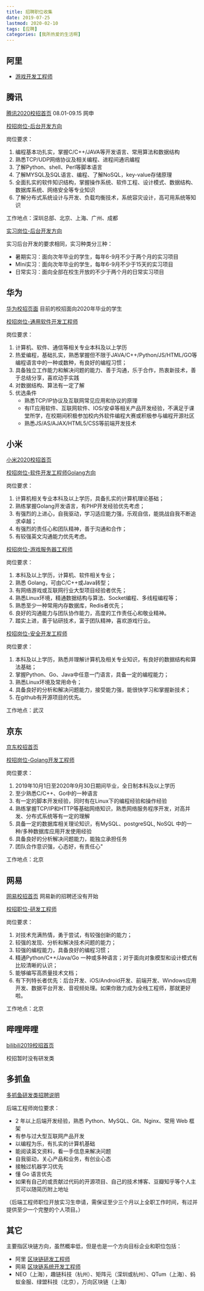```yaml
---
title: 招聘职位收集
date: 2019-07-25
lastmod: 2020-02-10
tags: [应聘]
categories: [我所热爱的生活啊]
---
```


## 阿里

- [游戏开发工程师](https://campus.alibaba.com/traineePositions.htm?spm=a1z3e1.11874847.0.0.65bd492863dso2&refno=12090)


## 腾讯

[腾讯2020校招首页](https://join.qq.com/index.php)  08.01-09.15 网申

[校招岗位-后台开发方向](https://join.qq.com/post.php?pid=1)

岗位要求：

1. 编程基本功扎实，掌握C/C++/JAVA等开发语言、常用算法和数据结构
2. 熟悉TCP/UDP网络协议及相关编程、进程间通讯编程
3. 了解Python、shell、Perl等脚本语言
4. 了解MYSQL及SQL语言、编程、了解NoSQL，key-value存储原理
5. 全面扎实的软件知识结构，掌握操作系统、软件工程、设计模式、数据结构、数据库系统、网络安全等专业知识
6. 了解分布式系统设计与开发、负载均衡技术，系统容灾设计，高可用系统等知识

工作地点：深圳总部、北京、上海、广州、成都

[实习岗位-后台开发方向](https://join.qq.com/post.php?post=194&pid=4)

实习后台开发的要求相同，实习种类分三种：

- 暑期实习：面向次年毕业的学生，每年6-9月不少于两个月的实习项目
- MIni实习：面向次年毕业的学生，每年6-9月不少于15天的实习项目
- 日常实习：面向全部在校生开放的不少于两个月的日常实习项目

## 华为

[华为校招页面](https://career.huawei.com/reccampportal/campus4_index.html#campus4/pages/joblist/jobList.html?jobFamClsCode=JFC1&type=2) 目前的校招面向2020年毕业的学生

[校招岗位-通用软件开发工程师](https://career.huawei.com/reccampportal/campus4_index.html#campus4/pages/joblist/jobDetail.html?jobId=96297&d=1581298003492&type=2&jobFamClsCode=JFC1)

岗位要求：

1. 计算机、软件、通信等相关专业本科及以上学历
2. 热爱编程，基础扎实，熟悉掌握但不限于JAVA/C++/Python/JS/HTML/GO等编程语言中的一种或数种，有良好的编程习惯；
3. 具备独立工作能力和解决问题的能力、善于沟通，乐于合作，热衷新技术，善于总结分享，喜欢动手实践
4. 对数据结构、算法有一定了解
5. 优选条件
   - 熟悉TCP/IP协议及互联网常见应用和协议的原理
   - 有IT应用软件、互联网软件、IOS/安卓等相关产品开发经验，不满足于课堂所学，在校期间积极参加校内外软件编程大赛或积极参与编程开源社区
   - 熟悉JS/AS/AJAX/HTML5/CSS等前端开发技术

## 小米

[小米2020校招首页](https://app.mokahr.com/campus_apply/xiaomi/6145#/?anchorName=default_banner&sourceToken=&_k=bikthl) 

[校招岗位-软件开发工程师Golang方向](https://app.mokahr.com/campus_apply/xiaomi/6145#/job/d180cfde-9a78-4f8d-948a-80b29ca245d2?_k=x3oidw)

岗位要求：

1. 计算机相关专业本科及以上学历，具备扎实的计算机理论基础；
2. 熟练掌握Golang开发语言，有PHP开发经验优先考虑；
3. 有强烈的上进心，自我驱动，学习适应能力强，乐观自信，能挑战自我不断追求卓越；
4. 有强烈的责任心和团队精神，善于沟通和合作；
5. 有较强英文沟通能力优先考虑。

[校招岗位-游戏服务器工程师](https://app.mokahr.com/campus_apply/xiaomi/6145#/job/72b97c90-a31f-46b3-a786-983f3ed0a3ab?_k=dj0fbc)

岗位要求：

1. 本科及以上学历，计算机、软件相关专业；
2. 熟悉 Golang，可由C/C++或Java转型；
3. 有网络游戏或互联网行业大型项目经验者优先；
4. 熟悉Linux环境，精通数据结构与算法、Socket编程、多线程编程等；
5. 熟悉至少一种常用内存数据库，Redis者优先；
6. 良好的沟通能力与团队协作能力，高度的工作责任心和敬业精神。
7. 踏实上进，善于钻研技术，富于团队精神，喜欢游戏行业。

[校招岗位-安全开发工程师](https://app.mokahr.com/campus_apply/xiaomi/6145#/job/50b75aa4-ad14-4ede-803e-688f37534e96?_k=9w0c3b)

岗位要求：

1. 本科及以上学历，熟悉并理解计算机及相关专业知识，有良好的数据结构和算法基础；
2. 掌握Python、Go、Java中任意一门语言，具备一定的编程能力；
3. 熟悉Linux环境及常用命令；
4. 具备良好的分析和解决问题能力，接受能力强，能很快学习和掌握新技术；
5. 在github有开源项目的优先。

工作地点：武汉

## 京东

[京东校招首页](http://campus.jd.com/home)

[校招岗位-Golang开发工程师](http://campus.jd.com/web/job/job_detail?jobId=702)

岗位要求：

1. 2019年10月1日至2020年9月30日期间毕业，全日制本科及以上学历
2. 至少熟悉C/C++、Go中的一种语言
3. 有一定的脚本开发经验，同时有在Linux下的编程经验和操作经验
4. 熟练掌握TCP/IP和HTTP等基础网络知识，熟悉网络服务程序开发，对高并发、分布式系统等有一定的理解
5. 具备一定的数据库相关理论知识，有MySQL、postgreSQL, NoSQL 中的一种/多种数据库应用开发使用经验
6. 具备良好的分析解决问题能力，能独立承担任务
7. 团队合作意识强，心态好，有责任心"

工作地点：北京

## 网易

[网易校招首页](https://campus.163.com/app/index)  网易新的招聘还没有开始

[校招职位-研发工程师](https://campus.163.com/app/jobDetail/index?id=451&projectId=19)

岗位要求：

1. 对技术充满热情，勇于尝试，有较强创新的能力；
2. 较强的发现、分析和解决技术问题的能力；
3. 较强的编程能力，具备良好的编程习惯；
4. 精通Python/C++/Java/Go 一种或多种语言；对于面向对象模型和设计模式有比较清晰的认识；
5. 能够编写高质量技术文档；
6. 有下列特长者优先：后台开发、iOS/Android开发、前端开发、Windows应用开发、数据平台开发、音视频处理。如果你致力成为全栈工程师，那就更好啦。

工作地点：北京

## 哔哩哔哩

[bilibili2019校招首页](https://campus.bilibili.com/activity-campus2019.html)

校招暂时没有研发类

## 多抓鱼

[多抓鱼研发类招聘说明](https://mp.weixin.qq.com/s/gi2cowUtSGsHpNhjQsUhHw)

后端工程师岗位要求：

- 2 年以上后端开发经验，熟悉 Python、MySQL、Git、Nginx、常用 Web 框架
- 有参与过大型互联网产品开发
- 以编程为乐，有扎实的计算机基础
- 能阅读英文资料，看一手信息来解决问题
- 自我驱动，关心产品和业务，有创业心态
- 接触过机器学习优先
- 懂 Go 语言优先 
- 如果有自己的或贡献过代码的开源项目、自己的技术博客、豆瓣知乎等个人主页可以随简历附上地址

（后端工程师职位开放实习生申请，需保证至少三个月以上全职工作时间，有过并提供至少一个完整的个人项目。）

## 其它

主要指区块链方向，虽然概率低，但是也是一个方向目标企业和职位包括：

- 阿里 [区块链研发工程师](https://campus.alibaba.com/traineePositions.htm?spm=a1z3e1.11874847.0.0.65bd492863dso2&refno=12242)
- 网易 [区块链系统开发工程师](https://campus.163.com/app/jobDetail/index?id=403)
- NEO（上海），趣链科技（杭州）、矩阵元（深圳或杭州）、QTum（上海）、蚂蚁金服、绿盟科技（北京），万向区块链（上海）